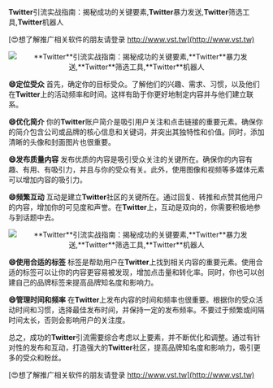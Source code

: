 **Twitter**引流实战指南：揭秘成功的关键要素,**Twitter**暴力发送,**Twitter**筛选工具,**Twitter**机器人

[😍想了解推广相关软件的朋友请登录 http://www.vst.tw](http://www.vst.tw)

 <center><img src="https://vst.tw/MP4/tuiguang/png/7.png" alt="**Twitter**引流实战指南：揭秘成功的关键要素,**Twitter**暴力发送,**Twitter**筛选工具,**Twitter**机器人"></center>

**😄定位受众**
首先，确定你的目标受众。了解他们的兴趣、需求、习惯，以及他们在**Twitter**上的活动频率和时间。这样有助于你更好地制定内容并与他们建立联系。

**😄优化简介**
你的**Twitter**账户简介是吸引用户关注和点击链接的重要元素。确保你的简介包含公司或品牌的核心信息和关键词，并突出其独特性和价值。同时，添加清晰的头像和封面图片也很重要。

**😄发布质量内容**
发布优质的内容是吸引受众关注的关键所在。确保你的内容有趣、有用、有吸引力，并且与你的受众有关。此外，使用图像和视频等多媒体元素可以增加内容的吸引力。

**😄频繁互动**
互动是建立**Twitter**社区的关键所在。通过回复、转推和点赞其他用户的内容，增加你的可见度和声誉。在**Twitter**上，互动是双向的，你需要积极地参与到话题中去。

 <center><img src="https://vst.tw/MP4/tuiguang/png/8.png" alt="**Twitter**引流实战指南：揭秘成功的关键要素,**Twitter**暴力发送,**Twitter**筛选工具,**Twitter**机器人"></center>

**😄使用合适的标签**
标签是帮助用户在**Twitter**上找到相关内容的重要元素。使用合适的标签可以让你的内容更容易被发现，增加点击量和转化率。同时，你也可以创建自己的品牌标签来提高品牌知名度和影响力。

**😄管理时间和频率**
在**Twitter**上发布内容的时间和频率也很重要。根据你的受众活动时间和习惯，选择最佳发布时间，并保持一定的发布频率。不要过于频繁或间隔时间太长，否则会影响用户的关注度。

总之，成功的**Twitter**引流需要综合考虑以上要素，并不断优化和调整。通过有针对性的发布和互动，打造强大的**Twitter**社区，提高品牌知名度和影响力，吸引更多的受众和粉丝。

[😍想了解推广相关软件的朋友请登录 http://www.vst.tw](http://www.vst.tw)



